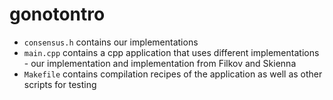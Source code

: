 # gonotontro

- `consensus.h` contains our implementations
- `main.cpp` contains a cpp application that uses different implementations - our implementation and implementation from Filkov and Skienna
- `Makefile` contains compilation recipes of the application as well as other scripts for testing
